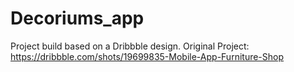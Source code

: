 # Decoriums_app

Project build based on a Dribbble design.
Original Project:
https://dribbble.com/shots/19699835-Mobile-App-Furniture-Shop